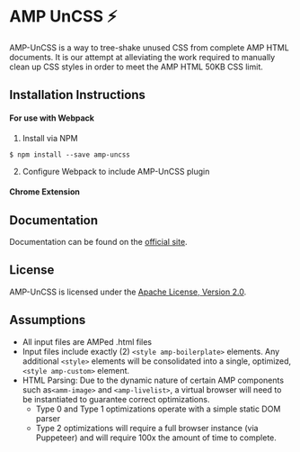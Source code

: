 # AMP UnCSS ⚡

AMP-UnCSS is a way to tree-shake unused CSS from complete AMP HTML documents. It is our attempt at alleviating the work required to manually clean up CSS styles in order to meet the AMP HTML 50KB CSS limit.

## Installation Instructions

#### For use with Webpack

1. Install via NPM

``$ npm install --save amp-uncss``

2. Configure Webpack to include AMP-UnCSS plugin

#### Chrome Extension

## Documentation

Documentation can be found on the [official site](index.html). 

## License

AMP-UnCSS is licensed under the [Apache License, Version 2.0](LICENSE).

## Assumptions

- All input files are AMPed .html files
- Input files include exactly (2) `<style amp-boilerplate>` elements. Any additional `<style>` 
  elements will be consolidated into a single, optimized, `<style amp-custom>` element. 
- HTML Parsing: Due to the dynamic nature of certain AMP components such as`<amm-image>` and 
`<amp-livelist>`, a virtual browser will need to be instantiated to guarantee correct optimizations.
  - Type 0 and Type 1 optimizations operate with a simple static DOM parser
  - Type 2 optimizations will require a full browser instance (via Puppeteer) and will require 100x 
  the amount of time to complete.
